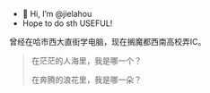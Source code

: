- 👋 Hi, I’m @jielahou
- Hope to do sth USEFUL!

曾经在哈市西大直街学电脑，现在搁魔都西南高校弄IC。

> 在茫茫的人海里，我是哪一个？
> 
> 在奔腾的浪花里，我是哪一朵？ 


<!---
jielahou/jielahou is a ✨ special ✨ repository because its `README.md` (this file) appears on your GitHub profile.
You can click the Preview link to take a look at your changes.
--->
